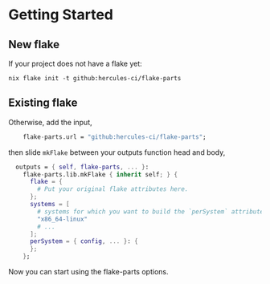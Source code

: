 
# Getting Started

## New flake

If your project does not have a flake yet:

```console
nix flake init -t github:hercules-ci/flake-parts
```

## Existing flake

Otherwise, add the input,

```nix
    flake-parts.url = "github:hercules-ci/flake-parts";
```

then slide `mkFlake` between your outputs function head and body,

```nix
  outputs = { self, flake-parts, ... }:
    flake-parts.lib.mkFlake { inherit self; } {
      flake = {
        # Put your original flake attributes here.
      };
      systems = [
        # systems for which you want to build the `perSystem` attributes
        "x86_64-linux"
        # ...
      ];
      perSystem = { config, ... }: {
      };
    };
```

Now you can start using the flake-parts options.
